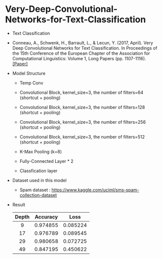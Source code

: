 # Very-Deep-Convolutional-Networks-for-Text-Classification

  * Text Classification
  
  * Conneau, A., Schwenk, H., Barrault, L., & Lecun, Y. (2017, April). Very Deep Convolutional Networks for Text Classification. In Proceedings of the 15th Conference of the European Chapter of the Association for Computational Linguistics: Volume 1, Long Papers (pp. 1107-1116). [[Paper]](https://www.aclweb.org/anthology/E17-1104.pdf)
   
  * Model Structure
    
    * Temp Conv
    
    * Convolutional Block, kernel_size=3, the number of filters=64 (shortcut + pooling)
    
    * Convolutional Block, kernel_size=3, the number of filters=128 (shortcut + pooling)
    
    * Convolutional Block, kernel_size=3, the number of filters=256 (shortcut + pooling)
    
    * Convolutional Block, kernel_size=3, the number of filters=512 (shortcut + pooling)

    * K-Max Pooling (k=8)

    * Fully-Connected Layer * 2

    * Classfication layer

  * Dataset used in this model
    * Spam dataset : https://www.kaggle.com/uciml/sms-spam-collection-dataset

  * Result
  
    | Depth | Accuracy |   Loss  |
    | :---: | :------: | :-----: |
    |   9   | 0.974855 | 0.085224|
    |   17  | 0.976789 | 0.089545|
    |   29  | 0.980658 | 0.072725|
    |   49  | 0.847195 | 0.450622|
